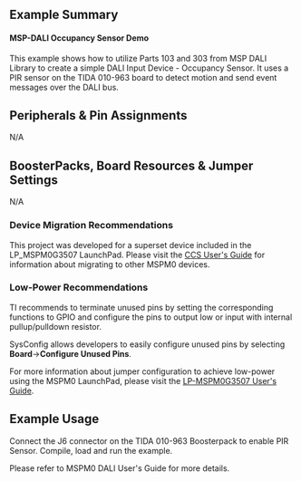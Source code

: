 ## Example Summary

#### MSP-DALI Occupancy Sensor Demo
This example shows how to utilize Parts 103 and 303 from MSP DALI Library to create a simple DALI Input Device - Occupancy Sensor. It uses a PIR sensor on the TIDA 010-963 board to detect motion and send event messages over the DALI bus.


## Peripherals & Pin Assignments
N/A

## BoosterPacks, Board Resources & Jumper Settings
N/A

### Device Migration Recommendations
This project was developed for a superset device included in the LP_MSPM0G3507 LaunchPad. Please
visit the [CCS User's Guide](https://software-dl.ti.com/msp430/esd/MSPM0-SDK/latest/docs/english/tools/ccs_ide_guide/doc_guide/doc_guide-srcs/ccs_ide_guide.html#sysconfig-project-migration)
for information about migrating to other MSPM0 devices.

### Low-Power Recommendations
TI recommends to terminate unused pins by setting the corresponding functions to
GPIO and configure the pins to output low or input with internal
pullup/pulldown resistor.

SysConfig allows developers to easily configure unused pins by selecting **Board**→**Configure Unused Pins**.

For more information about jumper configuration to achieve low-power using the
MSPM0 LaunchPad, please visit the [LP-MSPM0G3507 User's Guide](https://www.ti.com/lit/slau873d).

## Example Usage

Connect the J6 connector on the TIDA 010-963 Boosterpack to enable PIR Sensor.
Compile, load and run the example.

Please refer to MSPM0 DALI User's Guide for more details.
